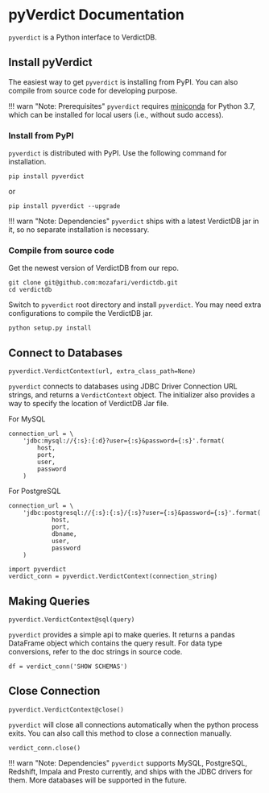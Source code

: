 # pyVerdict Documentation

`pyverdict` is a Python interface to VerdictDB.

## Install pyVerdict

The easiest way to get `pyverdict` is installing from PyPI. You can also compile from source code for developing purpose.

!!! warn "Note: Prerequisites"
    `pyverdict` requires [miniconda](https://conda.io/docs/user-guide/install/index.html) for Python 3.7,
    which can be installed for local users (i.e., without sudo access).

### Install from PyPI

`pyverdict` is distributed with PyPI. Use the following command for installation.

```
pip install pyverdict
```
or
```
pip install pyverdict --upgrade
```

!!! warn "Note: Dependencies"
    `pyverdict` ships with a latest VerdictDB jar in it, so no separate installation is necessary.

### Compile from source code

Get the newest version of VerdictDB from our repo.
```
git clone git@github.com:mozafari/verdictdb.git
cd verdictdb
```
Switch to `pyverdict` root directory and install `pyverdict`. You may need extra configurations to compile the VerdictDB jar.
```
python setup.py install
```

## Connect to Databases

`pyverdict.VerdictContext(url, extra_class_path=None)`

`pyverdict` connects to databases using JDBC Driver Connection URL strings, and returns a `VerdictContext` object. The initializer also provides a way to specify the location of VerdictDB Jar file.

For MySQL

```
connection_url = \
    'jdbc:mysql://{:s}:{:d}?user={:s}&password={:s}'.format(
        host,
        port,
        user,
        password
    )
```
For PostgreSQL
```
connection_url = \
    'jdbc:postgresql://{:s}:{:s}/{:s}?user={:s}&password={:s}'.format(
            host,
            port,
            dbname,
            user,
            password
    )
```
```
import pyverdict
verdict_conn = pyverdict.VerdictContext(connection_string)
```

## Making Queries

`pyverdict.VerdictContext@sql(query)`

`pyverdict` provides a simple api to make queries. It returns a pandas DataFrame object which contains the query result. For data type conversions, refer to the doc strings in source code.

```
df = verdict_conn('SHOW SCHEMAS')
```

## Close Connection

`pyverdict.VerdictContext@close()`

`pyverdict` will close all connections automatically when the python process exits. You can also call this method to close a connection manually.
```
verdict_conn.close()
```


!!! warn "Note: Dependencies"
    `pyverdict` supports MySQL, PostgreSQL, Redshift, Impala and Presto currently, and ships with the JDBC drivers for them. More databases will be supported in the future.
